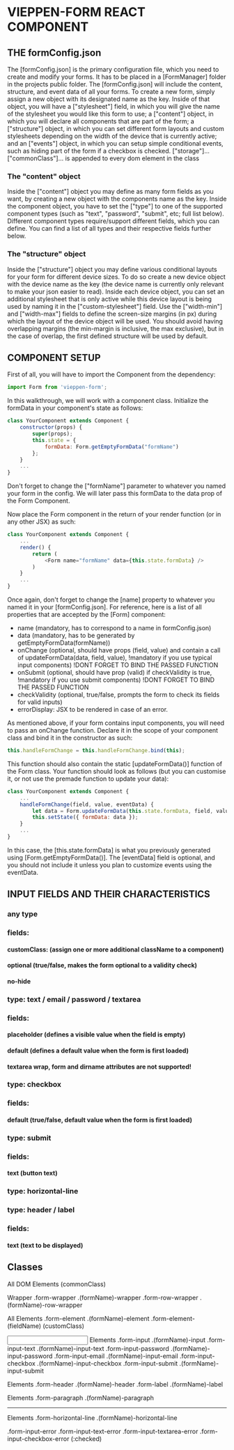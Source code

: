 
# VIEPPEN-FORM REACT COMPONENT


## THE formConfig.json
The [formConfig.json] is the primary configuration file, which you need to create and modify your forms. It has to be placed in a [FormManager] folder in the projects public folder.
The [formConfig.json] will include the content, structure, and event data of all your forms. To create a new form, simply assign a new object with its designated name as the key. Inside of that object, you will have a ["stylesheet"] field, in which you will give the name of the stylesheet you would like this form to use; a ["content"] object, in which you will declare all components that are part of the form; a ["structure"] object, in which you can set different form layouts and custom stylesheets depending on the width of the device that is currently active; and an ["events"] object, in which you can setup simple conditional events, such as hiding part of the form if a checkbox is checked.
["storage"]...
["commonClass"]... is appended to every dom element in the class


### The "content" object
Inside the ["content"] object you may define as many form fields as you want, by creating a new object with the components name as the key. Inside the component object, you have to set the ["type"] to one of the supported component types (such as "text", "password", "submit", etc; full list below). Different component types require/support different fields, which you can define. You can find a list of all types and their respective fields further below.

### The "structure" object
Inside the ["structure"] object you may define various conditional layouts for your form for different device sizes. To do so create a new device object with the device name as the key (the device name is currently only relevant to make your json easier to read). Inside each device object, you can set an additional stylesheet that is only active while this device layout is being used by naming it in the ["custom-stylesheet"] field. Use the ["width-min"] and ["width-max"] fields to define the screen-size margins (in px) during which the layout of the device object will be used. You should avoid having overlapping margins (the min-margin is inclusive, the max exclusive), but in the case of overlap, the first defined structure will be used by default.


## COMPONENT SETUP

First of all, you will have to import the Component from the dependency:
``` javascript
import Form from 'vieppen-form';
```
In this walkthrough, we will work with a component class. Initialize the formData in your component's state as follows:
```javascript
class YourComponent extends Component {
    constructor(props) {
        super(props);
        this.state = {
            formData: Form.getEmptyFormData("formName")
        };
    }
    ...
}
```
Don't forget to change the ["formName"] parameter to whatever you named your form in the config. We will later pass this formData to the data prop of the Form Component.

Now place the Form component in the return of your render function (or in any other JSX) as such:
```javascript
class YourComponent extends Component {
    ...
    render() {
        return (
            <Form name="formName" data={this.state.formData} />
        )
    }
    ...
}
```
Once again, don't forget to change the [name] property to whatever you named it in your [formConfig.json]. For reference, here is a list of all properties that are accepted by the [Form] component:
- name (mandatory, has to correspond to a name in formConfig.json)
- data (mandatory, has to be generated by getEmptyFormData(formName))
- onChange (optional, should have props (field, value) and contain a call of updateFormData(data, field, value), !mandatory if you use typical input components) !DONT FORGET TO BIND THE PASSED FUNCTION
- onSubmit (optional, should have prop (valid) if checkValidity is true, !mandatory if you use submit components) !DONT FORGET TO BIND THE PASSED FUNCTION
- checkValidity (optional, true/false, prompts the form to check its fields for valid inputs)
- errorDisplay: JSX to be rendered in case of an error.

As mentioned above, if your form contains input components, you will need to pass an onChange function. Declare it in the scope of your component class and bind it in the constructor as such:
```javascript
this.handleFormChange = this.handleFormChange.bind(this);
```
This function should also contain the static [updateFormData()] function of the Form class. Your function should look as follows (but you can customise it, or not use the premade function to update your data):
```javascript
class YourComponent extends Component {
    ...
    handleFormChange(field, value, eventData) {
        let data = Form.updateFormData(this.state.formData, field, value);
        this.setState({ formData: data });
    }
    ...
}
```
In this case, the [this.state.formData] is what you previously generated using [Form.getEmptyFormData()]. The [eventData] field is optional, and you should not include it unless you plan to customize events using the eventData.

## INPUT FIELDS AND THEIR CHARACTERISTICS

### any type
### fields:
#### customClass: (assign one or more additional className to a component)
#### optional (true/false, makes the form optional to a validity check)
#### no-hide

### type: text / email / password / textarea
### fields:
#### placeholder (defines a visible value when the field is empty)
#### default (defines a default value when the form is first loaded)
#### textarea wrap, form and dirname attributes are not supported!


### type: checkbox
### fields:
#### default (true/false, default value when the form is first loaded)

### type: submit
### fields:
#### text (button text)

### type: horizontal-line

### type: header / label
### fields:
#### text (text to be displayed)


## Classes

All DOM Elements
(commonClass)

<div> Wrapper
.form-wrapper           .(formName)-wrapper
.form-row-wrapper       .(formName)-row-wrapper

All Elements
.form-element           .(formName)-element         .form-element-(fieldName)
(customClass)

<input> Elements
.form-input             .(formName)-input
.form-input-text        .(formName)-input-text
.form-input-password    .(formName)-input-password
.form-input-email       .(formName)-input-email
.form-input-checkbox    .(formName)-input-checkbox
.form-input-submit      .(formName)-input-submit

<span> Elements
.form-header            .(formName)-header
.form-label             .(formName)-label

<p> Elements
.form-paragraph         .(formName)-paragraph

<hr> Elements
.form-horizontal-line   .(formName)-horizontal-line


.form-input-error
.form-input-text-error
.form-input-textarea-error
.form-input-checkbox-error (:checked)
